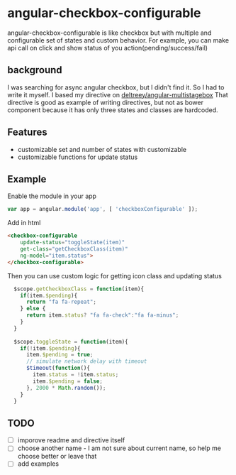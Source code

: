 angular-checkbox-configurable
=====

angular-checkbox-configurable is like checkbox but with multiple and configurable set of states and custom behavior.
For example, you can make api call on click and show status of you action(pending/success/fail)



background
-----
I was searching for async angular checkbox, but I didn't find it. So I had to write it myself.
I based my directive on [deltreey/angular-multistagebox](https://github.com/deltreey/angular-multistagebox)
That directive is good as example of writing directives, but not as bower component because it has only three states and classes are hardcoded.

Features
-----
* customizable set and number of states with customizable
* customizable functions for update status


Example
-----
Enable the module in your app
```javascript
var app = angular.module('app', [ 'checkboxConfigurable' ]);
```
Add in html
```html
<checkbox-configurable 
    update-status="toggleState(item)"
    get-class="getCheckboxClass(item)"
    ng-model="item.status">
</checkbox-configurable>
```
Then you can use custom logic for getting icon class and updating status
```javascript
  $scope.getCheckboxClass = function(item){
    if(item.$pending){
      return "fa fa-repeat";
    } else {
      return item.status? "fa fa-check":"fa fa-minus";
    }
  }
  
  $scope.toggleState = function(item){
    if(!item.$pending){
      item.$pending = true;
      // simulate network delay with timeout
      $timeout(function(){
        item.status = !item.status;
        item.$pending = false;
      }, 2000 * Math.random());
    }
  }
  ```


TODO
-----
- [ ] imporove readme and directive itself
- [ ] choose another name - I am not sure about current name, so help me choose better or leave that
- [ ] add examples
